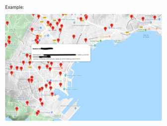 Example:

![alt text](https://raw.githubusercontent.com/JonathanHuot/nounou2gmaps/master/docs/nounou2gmaps.png)
